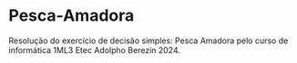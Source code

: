 # Pesca-Amadora
Resolução do exercício de decisão simples: Pesca Amadora pelo curso de informática 1ML3 Etec Adolpho Berezin 2024.
